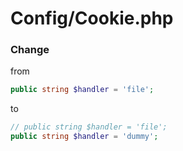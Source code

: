 # Config/Cookie.php

### Change
from 
``` php
public string $handler = 'file';
```

to 
``` php
// public string $handler = 'file';
public string $handler = 'dummy';
```
